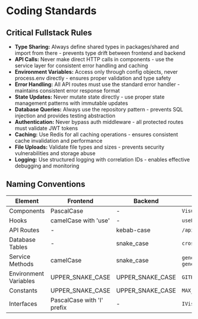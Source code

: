 # Coding Standards

## Critical Fullstack Rules

- **Type Sharing:** Always define shared types in packages/shared and import from there - prevents type drift between frontend and backend
- **API Calls:** Never make direct HTTP calls in components - use the service layer for consistent error handling and caching
- **Environment Variables:** Access only through config objects, never process.env directly - ensures proper validation and type safety
- **Error Handling:** All API routes must use the standard error handler - maintains consistent error response format
- **State Updates:** Never mutate state directly - use proper state management patterns with immutable updates
- **Database Queries:** Always use the repository pattern - prevents SQL injection and provides testing abstraction
- **Authentication:** Never bypass auth middleware - all protected routes must validate JWT tokens
- **Caching:** Use Redis for all caching operations - ensures consistent cache invalidation and performance
- **File Uploads:** Validate file types and sizes - prevents security vulnerabilities and storage abuse
- **Logging:** Use structured logging with correlation IDs - enables effective debugging and monitoring

## Naming Conventions
| Element | Frontend | Backend | Example |
|---------|----------|---------|---------|
| Components | PascalCase | - | `VisualizationViewer.tsx` |
| Hooks | camelCase with 'use' | - | `useProjectData.ts` |
| API Routes | - | kebab-case | `/api/template-zones` |
| Database Tables | - | snake_case | `cross_template_relationships` |
| Service Methods | camelCase | snake_case | `generateVisualization` / `generate_visualization` |
| Environment Variables | UPPER_SNAKE_CASE | UPPER_SNAKE_CASE | `GITHUB_API_KEY` |
| Constants | UPPER_SNAKE_CASE | UPPER_SNAKE_CASE | `MAX_FILE_SIZE` |
| Interfaces | PascalCase with 'I' prefix | - | `IVisualizationConfig` |
